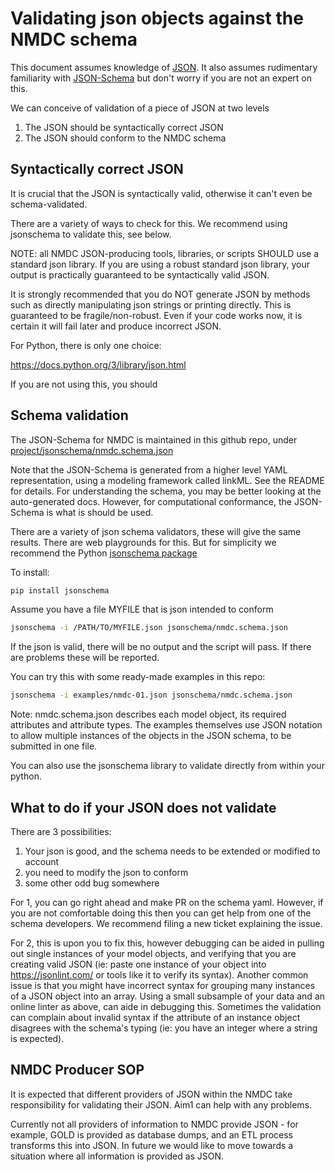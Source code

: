 # Validating json objects against the NMDC schema

This document assumes knowledge of
[JSON](https://www.json.org/json-en.html). It also assumes rudimentary
familiarity with [JSON-Schema](https://json-schema.org/) but don't
worry if you are not an expert on this.

We can conceive of validation of a piece of JSON at two levels

1. The JSON should be syntactically correct JSON
2. The JSON should conform to the NMDC schema

## Syntactically correct JSON

It is crucial that the JSON is syntactically valid, otherwise it can't even be schema-validated.

There are a variety of ways to check for this. We recommend using jsonschema to validate this, see below.

NOTE: all NMDC JSON-producing tools, libraries, or scripts SHOULD use a standard json library. If you are using a robust
standard json library, your output is practically guaranteed to be syntactically valid JSON.

It is strongly recommended that you do NOT generate JSON by methods such as directly manipulating json strings or
printing directly. This is guaranteed to be fragile/non-robust. Even if your code works now, it is certain it will fail
later and produce incorrect JSON.

For Python, there is only one choice:

https://docs.python.org/3/library/json.html

If you are not using this, you should

## Schema validation

The JSON-Schema for NMDC is maintained in this github repo,
under [project/jsonschema/nmdc.schema.json](project/jsonschema/nmdc.schema.json)

Note that the JSON-Schema is generated from a higher level YAML
representation, using a modeling framework called linkML. See the
README for details. For understanding the schema, you may be better
looking at the auto-generated docs. However, for computational
conformance, the JSON-Schema is what is should be used.

There are a variety of json schema validators, these will give the same results. There are web playgrounds for this. But
for simplicity we recommend the Python [jsonschema package](https://pypi.org/project/jsonschema/)

To install:

```bash
pip install jsonschema
```

Assume you have a file MYFILE that is json intended to conform

```bash
jsonschema -i /PATH/TO/MYFILE.json jsonschema/nmdc.schema.json
```

If the json is valid, there will be no output and the script will pass. If there are problems these will be reported.

You can try this with some ready-made examples in this repo:

```bash
jsonschema -i examples/nmdc-01.json jsonschema/nmdc.schema.json
```

Note: nmdc.schema.json describes each model object, its required attributes and attribute types. The examples themselves
use JSON notation to allow multiple instances of the objects in the JSON schema, to be submitted in one file.

You can also use the jsonschema library to validate directly from within your python.

## What to do if your JSON does not validate

There are 3 possibilities:

1. Your json is good, and the schema needs to be extended or modified to account
2. you need to modify the json to conform
3. some other odd bug somewhere

For 1, you can go right ahead and make PR on the schema yaml. However,
if you are not comfortable doing this then you can get help from one
of the schema developers. We recommend filing a new ticket explaining the issue.

For 2, this is upon you to fix this, however debugging can be aided in pulling out single instances of your model
objects, and verifying that you are creating valid JSON (ie: paste one instance of your object
into https://jsonlint.com/ or tools like it to verify its syntax).
Another common issue is that you might have incorrect syntax for grouping many instances of a JSON object into an array.
Using a small subsample of your data and an online linter as above, can aide in debugging this.
Sometimes the validation can complain about invalid syntax if the attribute of an instance object disagrees with the
schema's typing (ie: you have an integer where a string is expected).

## NMDC Producer SOP

It is expected that different providers of JSON within the NMDC take
responsibility for validating their JSON. Aim1 can help with any
problems.

Currently not all providers of information to NMDC provide JSON - for
example, GOLD is provided as database dumps, and an ETL process
transforms this into JSON. In future we would like to move towards a
situation where all information is provided as JSON.
